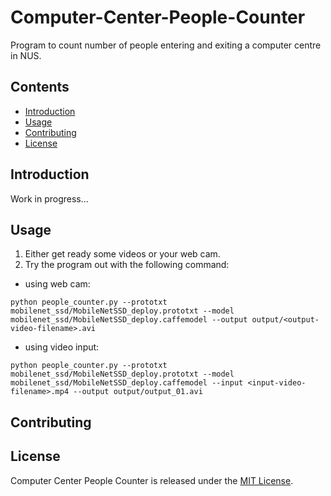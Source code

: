 # Computer-Center-People-Counter
Program to count number of people entering and exiting a computer centre in NUS.

## Contents
- [Introduction](#Introduction)
- [Usage](#Usage)
- [Contributing](#Contributing)
- [License](#License)

## Introduction
Work in progress...

## Usage
1. Either get ready some videos or your web cam.
2. Try the program out with the following command:
- using web cam:
```shell
python people_counter.py --prototxt mobilenet_ssd/MobileNetSSD_deploy.prototxt --model mobilenet_ssd/MobileNetSSD_deploy.caffemodel --output output/<output-video-filename>.avi
```
- using video input:
 ```shell
python people_counter.py --prototxt mobilenet_ssd/MobileNetSSD_deploy.prototxt --model mobilenet_ssd/MobileNetSSD_deploy.caffemodel --input <input-video-filename>.mp4 --output output/output_01.avi
```

## Contributing

## License
Computer Center People Counter is released under the [MIT License](./LICENSE).
